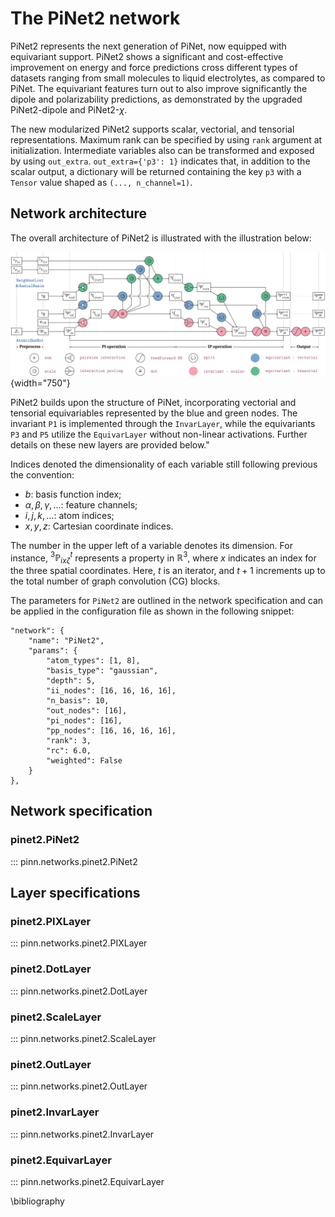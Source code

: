 # The PiNet2 network

PiNet2 represents the next generation of PiNet, now equipped with equivariant support. PiNet2 shows a significant and cost-effective improvement on energy and force predictions cross different types of datasets ranging from small molecules to liquid electrolytes, as compared to PiNet. The equivariant features turn out to also improve significantly the dipole and polarizability predictions, as demonstrated by the upgraded PiNet2-dipole and PiNet2-$\chi$.

The new modularized PiNet2 supports scalar, vectorial, and tensorial representations. Maximum rank can be specified by using `rank` argument at initialization. Intermediate variables also can be transformed and exposed by using `out_extra`. `out_extra={'p3': 1}` indicates that, in addition to the scalar output, a dictionary will be returned containing the key `p3` with a `Tensor` value shaped as `(..., n_channel=1)`.

## Network architecture

The overall architecture of PiNet2 is illustrated with the illustration below:

![PiNet2 architecture](../tikz/pinet2.svg){width="750"}

PiNet2 builds upon the structure of PiNet, incorporating vectorial and tensorial equivariables represented by the blue and green nodes. The invariant `P1` is implemented through the `InvarLayer`, while the equivariants `P3` and `P5` utilize the `EquivarLayer` without non-linear activations. Further details on these new layers are provided below."

Indices denoted the dimensionality of each variable still following previous the convention:

- $b$: basis function index;
- $\alpha,\beta,\gamma,\ldots$: feature channels;
- $i,j,k,\ldots$: atom indices;
- $x,y,z$: Cartesian coordinate indices.

The number in the upper left of a variable denotes its dimension. For instance, ${}^{3}\mathbb{P}^{t}_{ix\zeta}$ represents a property in $\mathbb{R}^3$, where $x$ indicates an index for the three spatial coordinates. Here, $t$ is an iterator, and $t + 1$ increments up to the total number of graph convolution (CG) blocks.

The parameters for `PiNet2` are outlined in the network specification and can be applied in the configuration file as shown in the following snippet:

```
"network": {
    "name": "PiNet2",
    "params": {
        "atom_types": [1, 8],
        "basis_type": "gaussian",
        "depth": 5,
        "ii_nodes": [16, 16, 16, 16],
        "n_basis": 10,
        "out_nodes": [16],
        "pi_nodes": [16],
        "pp_nodes": [16, 16, 16, 16],
        "rank": 3,
        "rc": 6.0,
        "weighted": False
    }
},
```

## Network specification

### pinet2.PiNet2

::: pinn.networks.pinet2.PiNet2

## Layer specifications

### pinet2.PIXLayer

::: pinn.networks.pinet2.PIXLayer

### pinet2.DotLayer

::: pinn.networks.pinet2.DotLayer

### pinet2.ScaleLayer

::: pinn.networks.pinet2.ScaleLayer

### pinet2.OutLayer

::: pinn.networks.pinet2.OutLayer

### pinet2.InvarLayer

::: pinn.networks.pinet2.InvarLayer

### pinet2.EquivarLayer

::: pinn.networks.pinet2.EquivarLayer

\bibliography
